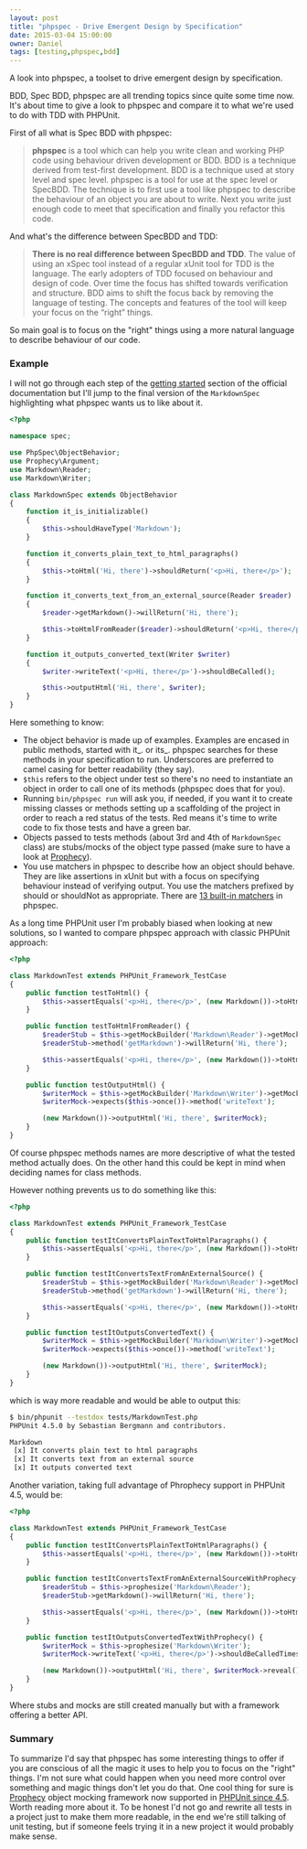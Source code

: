 ```yaml
---
layout: post
title: "phpspec - Drive Emergent Design by Specification"
date: 2015-03-04 15:00:00
owner: Daniel
tags: [testing,phpspec,bdd]
---
```


A look into phpspec, a toolset to drive emergent design by specification.

<!--more-->

BDD, Spec BDD, phpspec are all trending topics since quite some time now. It's about time to give a look to phpspec and compare it to what we're used
to do with TDD with PHPUnit.

First of all what is Spec BDD with phpspec:

> **phpspec** is a tool which can help you write clean and working PHP code using behaviour driven development or BDD. BDD is a technique derived
from test-first development. BDD is a technique used at story level and spec level. phpspec is a tool for use at the spec level or SpecBDD.
The technique is to first use a tool like phpspec to describe the behaviour of an object you are about to write. Next you write just enough
code to meet that specification and finally you refactor this code.

And what's the difference between SpecBDD and TDD:

> **There is no real difference between SpecBDD and TDD**. The value of using an xSpec tool instead of a regular xUnit tool for TDD is the language.
The early adopters of TDD focused on behaviour and design of code. Over time the focus has shifted towards verification and structure. BDD aims to
shift the focus back by removing the language of testing. The concepts and features of the tool will keep your focus on the “right” things.

So main goal is to focus on the "right" things using a more natural language to describe behaviour of our code.

### Example

I will not go through each step of the [getting started](http://www.phpspec.net/en/latest/manual/getting-started.html) section of the official
documentation but I'll jump to the final version of the `MarkdownSpec` highlighting what phpspec wants us to like about it.

```php
<?php

namespace spec;

use PhpSpec\ObjectBehavior;
use Prophecy\Argument;
use Markdown\Reader;
use Markdown\Writer;

class MarkdownSpec extends ObjectBehavior
{
    function it_is_initializable()
    {
        $this->shouldHaveType('Markdown');
    }

    function it_converts_plain_text_to_html_paragraphs()
    {
        $this->toHtml('Hi, there')->shouldReturn('<p>Hi, there</p>');
    }

    function it_converts_text_from_an_external_source(Reader $reader)
    {
        $reader->getMarkdown()->willReturn('Hi, there');

        $this->toHtmlFromReader($reader)->shouldReturn('<p>Hi, there</p>');
    }

    function it_outputs_converted_text(Writer $writer)
    {
        $writer->writeText('<p>Hi, there</p>')->shouldBeCalled();

        $this->outputHtml('Hi, there', $writer);
    }
}
```

Here something to know:

- The object behavior is made up of examples. Examples are encased in public methods, started with it_. or its_. phpspec searches for these
methods in your specification to run. Underscores are preferred to camel casing for better readability (they say).
- `$this` refers to the object under test so there's no need to instantiate an object in order to call one of its methods (phpspec does that for you).
- Running `bin/phpspec run` will ask you, if needed, if you want it to create missing classes or methods setting up a scaffolding of the project
in order to reach a red status of the tests. Red means it's time to write code to fix those tests and have a green bar.
- Objects passed to tests methods (about 3rd and 4th of `MarkdownSpec` class) are stubs/mocks of the object type passed (make sure to have a look
at [Prophecy](https://github.com/phpspec/prophecy)).
- You use matchers in phpspec to describe how an object should behave. They are like assertions in xUnit but with a focus on specifying behaviour
instead of verifying output. You use the matchers prefixed by should or shouldNot as appropriate. There are
[13 built-in matchers](http://www.phpspec.net/en/latest/cookbook/matchers.html) in phpspec.

As a long time PHPUnit user I'm probably biased when looking at new solutions, so I wanted to compare phpspec approach with classic PHPUnit approach:

```php
<?php

class MarkdownTest extends PHPUnit_Framework_TestCase
{
    public function testToHtml() {
        $this->assertEquals('<p>Hi, there</p>', (new Markdown())->toHtml('Hi, there'));
    }

    public function testToHtmlFromReader() {
        $readerStub = $this->getMockBuilder('Markdown\Reader')->getMock();
        $readerStub->method('getMarkdown')->willReturn('Hi, there');

        $this->assertEquals('<p>Hi, there</p>', (new Markdown())->toHtmlFromReader($readerStub));
    }

    public function testOutputHtml() {
        $writerMock = $this->getMockBuilder('Markdown\Writer')->getMock();
        $writerMock->expects($this->once())->method('writeText');

        (new Markdown())->outputHtml('Hi, there', $writerMock);
    }
}
```

Of course phpspec methods names are more descriptive of what the tested method actually does. On the other hand this could be kept in mind when
deciding names for class methods.

However nothing prevents us to do something like this:

```php
<?php

class MarkdownTest extends PHPUnit_Framework_TestCase
{
    public function testItConvertsPlainTextToHtmlParagraphs() {
        $this->assertEquals('<p>Hi, there</p>', (new Markdown())->toHtml('Hi, there'));
    }

    public function testItConvertsTextFromAnExternalSource() {
        $readerStub = $this->getMockBuilder('Markdown\Reader')->getMock();
        $readerStub->method('getMarkdown')->willReturn('Hi, there');

        $this->assertEquals('<p>Hi, there</p>', (new Markdown())->toHtmlFromReader($readerStub));
    }

    public function testItOutputsConvertedText() {
        $writerMock = $this->getMockBuilder('Markdown\Writer')->getMock();
        $writerMock->expects($this->once())->method('writeText');

        (new Markdown())->outputHtml('Hi, there', $writerMock);
    }
}
```

which is way more readable and would be able to output this:

```bash
$ bin/phpunit --testdox tests/MarkdownTest.php
PHPUnit 4.5.0 by Sebastian Bergmann and contributors.

Markdown
 [x] It converts plain text to html paragraphs
 [x] It converts text from an external source
 [x] It outputs converted text
```

Another variation, taking full advantage of Phrophecy support in PHPUnit 4.5, would be:

```php
<?php

class MarkdownTest extends PHPUnit_Framework_TestCase
{
    public function testItConvertsPlainTextToHtmlParagraphs() {
        $this->assertEquals('<p>Hi, there</p>', (new Markdown())->toHtml('Hi, there'));
    }

    public function testItConvertsTextFromAnExternalSourceWithProphecy() {
        $readerStub = $this->prophesize('Markdown\Reader');
        $readerStub->getMarkdown()->willReturn('Hi, there');

        $this->assertEquals('<p>Hi, there</p>', (new Markdown())->toHtmlFromReader($readerStub->reveal()));
    }

    public function testItOutputsConvertedTextWithProphecy() {
        $writerMock = $this->prophesize('Markdown\Writer');
        $writerMock->writeText('<p>Hi, there</p>')->shouldBeCalledTimes(1);

        (new Markdown())->outputHtml('Hi, there', $writerMock->reveal());
    }
}
```

Where stubs and mocks are still created manually but with a framework offering a better API.

### Summary
To summarize I'd say that phpspec has some interesting things to offer if you are conscious of all the magic it uses to help you to focus on the
"right" things. I'm not sure what could happen when you need more control over something and magic things don't let you do that.
One cool thing for sure is [Prophecy](https://github.com/phpspec/prophecy) object mocking framework now supported in
[PHPUnit since 4.5](https://phpunit.de/manual/4.5/en/test-doubles.html#test-doubles.prophecy). Worth reading more about it.
To be honest I'd not go and rewrite all tests in a project just to make them more readable, in the end we're still talking of unit testing, but if
someone feels trying it in a new project it would probably make sense.
